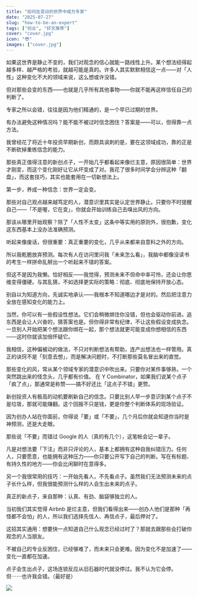 ```yaml
---
title: "如何在变动的世界中成为专家"
date: "2025-07-27"
slug: "how-to-be-an-expert"
tags: ["创业", "好文推荐"]
cover: "cover.jpg"
icon: "😎"
images: ["cover.jpg"]
---
```

如果这世界是静止不变的，我们对观念的信心就能一路线性上升。某个想法经得起越多样、越严格的考验，就越可能是真的。许多人其实默默相信这一点——对「人性」这种变化不大的领域来说，这么想或许没错。



但对那些会变的东西——也就是几乎所有其他事物——你就不能再这样信任自己的判断了。



专家之所以会错，往往是因为他们精通的，是一个早已过期的世界。



有办法避免这种情况吗？能不能不被过时信念困住？答案是——可以，但得靠一点方法。



我曾经花了将近十年投资早期新创，而颇具讽刺的是，要在这领域成功，靠的正是不断砍掉重练信念的能力。



那些真正值得注意的新创点子，一开始几乎都看起来像烂主意，原因很简单：世界才刚变，而这个变化刚好让它从坏变成了对。我花了很多时间学会分辨这种「翻盘」，而这套技巧，其实也能套用在一切新想法上。



第一步，养成一种信念：世界一定会变。



那些对自己观点越来越笃定的人，潜意识里其实是认定世界静止。只要你不时提醒自己——「不是喔，它在变」，你就会开始训练自己去嗅出风的方向。



那该从哪里开始观察？除了「人性不太变」这条中等实用的原则外，很抱歉，变化这东西基本上没办法准确预测。



听起来像废话，但很重要：真正重要的变化，几乎从来都来自意料之外的方向。



所以我乾脆放弃预测。每次有人在访问里问我「未来怎么看」，我脑中都像没读书的考生一样拼命乱掰出一个听起来不错的答案。



但这不是因为我懒。恰好相反——我觉得，预测未来不但命中率可怜，还会让你思维变得僵硬。与其乱猜，不如选择更实际的策略：彻底、彻底地保持开放心态。



别自以为知道方向，先诚实地承认——我根本不知道哪边才是对的。然后把注意力全放在感知变化的能力上。



当然，你可以有一些假设性想法。它们会稍微绑住你没错，但也会驱动你前进。追东西是会让人兴奋的，猜答案也是。但你得非常有纪律，不让这些假设变成执念。
一旦别人开始把某个想法跟你绑在一起，那个想法就更可能变成你想相信的东西——这时你就该加倍怀疑它。



我相信，这种偏被动的做法，不只对判断想法有帮助，连产出想法也一样管用。真正的诀窍不是「刻意去想」，而是解决问题时，不打断那些莫名冒出来的直觉。



那些变化的风，常从某个领域专家的潜意识中吹出来。只要你对某件事够熟，一个突然跳出来的怪念头，几乎都有价值。
在 Y Combinator，如果我们说某个点子「疯了点」，那通常是称赞——搞不好还比「这点子不错」更赞。



新创投资人有极高的动机要刷新自己的信念。只要比别人早一步意识到某个点子不是垃圾，那就可能赚翻。这个回报不只是钱，更是你整个判断体系的现场验证。



因为创办人站在你面前，你得说「要」或「不要」，几个月后你就会知道你当时是神预测，还是大走眼。



那些说「不要」而错过 Google 的人（真的有几个），这笔帐会记一辈子。



凡是对想法要「下注」而非只评论的人，基本上都拥有这种自我纠错压力。任何人，只要愿意，也能拥有这种压力——你只要公开写下自己的判断。写在有标题、有持久性的地方——你会比闲聊时在意得多。



另一个我很常用的技巧：一开始先看人，不先看点子。虽然我们无法预测未来的点子长什么样，但我很能预测什么样的人会生出未来的点子。



真正的新点子，来自那种：认真、有劲、脑袋够独立的人。



当初我们其实觉得 Airbnb 是烂主意，但我们看得出来——创办人他们是那种「再怪都不会怕」的人，所以我们选择先信人、再信点子，最后押对了。



这招其实通用：想要快一点知道自己什么观念已经过时了？那就去跟那些会打破你观念的人当朋友。



不被自己的专业反困住，已经够难了，而未来只会更难。因为变化不是加速了——变化一直都在加速。



点子会生出点子，这场连锁反应从旧石器时代就没停过。我不认为它会停。
但⋯⋯也许我会错。（最好是）




![](https://prod-files-secure.s3.us-west-2.amazonaws.com/112d0858-5090-4d34-a606-b75eb8d65fd2/46476355-9cf3-4e99-9b7a-3531bc426380/1000202064.png?X-Amz-Algorithm=AWS4-HMAC-SHA256&X-Amz-Content-Sha256=UNSIGNED-PAYLOAD&X-Amz-Credential=ASIAZI2LB466RUD3I7LK%2F20250911%2Fus-west-2%2Fs3%2Faws4_request&X-Amz-Date=20250911T093118Z&X-Amz-Expires=3600&X-Amz-Security-Token=IQoJb3JpZ2luX2VjEJj%2F%2F%2F%2F%2F%2F%2F%2F%2F%2FwEaCXVzLXdlc3QtMiJGMEQCID917Ounid8VVsNzn%2FcFWK8y5Xx4OnlSa3yS1Jhem3GsAiBrNKepe5vRPES1FB%2Fd%2FcIRkePL3yPQTJCKKqZ%2BwOiN6ir%2FAwgREAAaDDYzNzQyMzE4MzgwNSIMqhoUwlbYnpjR8knaKtwDPXusqMtAzhVZSP5SjY7y64kGxwLgKBJk2vcPaJNyhvTLr3okWiKJuhO%2BP8fz94lvEV4XCGYVBOeNvSOiueIYGJaf2MO%2BKHvjL9LMhXNeouTyKzy6%2BqiXkFxryGZPaCgCt2ghH%2BQ67QWS%2B8a547V%2B21k%2BlN1rshmqVRQzlgP1AyNfQKxGgUi2w%2FJb6qEnsRFOxu%2BjnJZfW7UaaMIe6WxfczUnHPVxXAQPPBcTDr0JA60uLE9dWT1CkIF8LD9OhCDj2QKpyiv62BKoTKZHb1m4Um9aasYTk%2FdXtRJmOw1R1VK3NvcxFtYvn1KBnKH78AjBCVdtH50FltMlXjs8eAr7qoq4Jw6%2BZVFiKZEt3um38el%2BsvGXJUG1hrluh0PV9CRJVR5iuKjGYxJPQD9Wt93Ea7L5tcALRXq%2FZaD2hmKWfxs2WfXe9EnbJkMS4cXT1MszF%2FdGkJiS5bvXb0rbB2LdssM5GyzXlD1ZPnoHft%2BWWLY270PxkY1PHB0faLZQ29bLUehNln6rtlJpOHw26444n9wxYO1%2FOdp7GD0yocGSo7SilS1XFEcnLUvCoOTZDgz3IwFrvNOZBDLV3Pkyhp%2FvQOZeo9TBGHGV7fpIzNYpX%2BwTeoJwaPKGPnVPsEcwy4mKxgY6pgEU8GJgQQXVmjWwG5wthEuld0f%2B4tp2l4tTA9CZuhGSPj7HIdeTHFqhdz22EHTMCA3Z4czGe1jEYh4SQrAMZwmlVQ0RctmqzQuoLkzL7MtFVR35sgPmfSR02qR9s9xY8NpC6ctZGKzDJH4069m2LdVUoVXsxzOJQ9QZR%2FxNMAoL%2BE%2BcAtQHNFzmLxKy5vdY95Xw924jhmU%2FkYRayvEwodpWlutbgdhR&X-Amz-Signature=0628a0ac0c486911ece9de18f473250d6b1cf38e58502aa541184fd4f4a2552a&X-Amz-SignedHeaders=host&x-amz-checksum-mode=ENABLED&x-id=GetObject)

